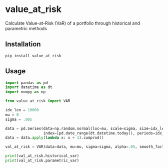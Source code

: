 # value_at_risk
Calculate Value-at-Risk (VaR) of a portfolio through historical and parametric methods


## Installation
`pip install value_at_risk`

## Usage
```python 
import pandas as pd
import datetime as dt
import numpy as np

from value_at_risk import VAR 

idx_len = 10000
mu = 0
sigma = .005

data = pd.Series(data=np.random.normal(loc=mu, scale=sigma, size=idx_len),
                 index=[pd.date_range(dt.datetime.today(), periods=idx_len).tolist()])                 
data = data.apply(lambda x: x + 1).cumprod()

val_at_risk = VAR(data=data, mu=mu, sigma=sigma, alpha=.05, smooth_factor=1, pct=True)

print(val_at_risk.historical_var)
print(val_at_risk.parametric_var)
```